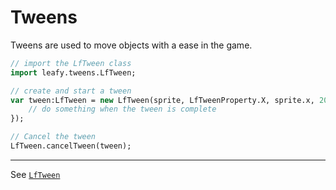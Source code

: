 # Tweens

Tweens are used to move objects with a ease in the game.

```haxe
// import the LfTween class
import leafy.tweens.LfTween;

// create and start a tween 
var tween:LfTween = new LfTween(sprite, LfTweenProperty.X, sprite.x, 200, 3, LfTweenEase.LINEAR, function ():Void {
    // do something when the tween is complete
});

// Cancel the tween
LfTween.cancelTween(tween);
```

--------

See [``LfTween``](https://github.com/Slushi-Github/leafyEngine/blob/main/leafy/tweens/LfTween.hx)
